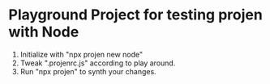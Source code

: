 # Playground Project for testing projen with Node
1. Initialize with "npx projen new node"
2. Tweak ".projenrc.js" according to play around.
3. Run "npx projen" to synth your changes. 